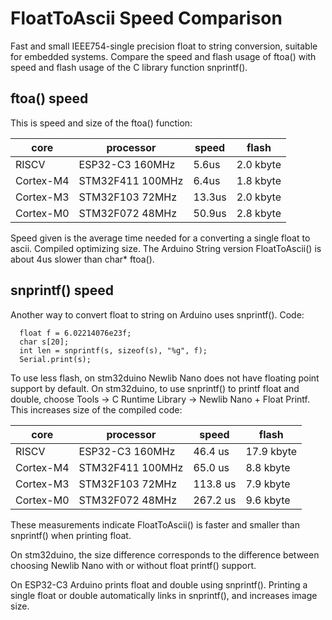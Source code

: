 # FloatToAscii Speed Comparison
Fast and small IEEE754-single precision float to string conversion, suitable for embedded systems. Compare the speed and flash usage of ftoa() with speed and flash usage of the C library function snprintf().

## ftoa() speed

This is speed and size of the ftoa() function:

|core      |processor        |speed  |flash     |
| -------- | --------------- | ----- | -------- |
|RISCV     |ESP32-C3 160MHz  |5.6us  |2.0 kbyte |
|Cortex-M4 |STM32F411 100MHz |6.4us  |1.8 kbyte |
|Cortex-M3 |STM32F103 72MHz  |13.3us |2.0 kbyte |
|Cortex-M0 |STM32F072 48MHz  |50.9us |2.8 kbyte |

Speed given is the average time needed for a converting a single float to ascii. Compiled optimizing size.
The Arduino String version FloatToAscii() is about 4us slower than char* ftoa().

## snprintf() speed

Another way to convert float to string on Arduino uses snprintf(). Code:

```
  float f = 6.02214076e23f;
  char s[20];
  int len = snprintf(s, sizeof(s), "%g", f);
  Serial.print(s);
```
To use less flash, on stm32duino Newlib Nano does not have floating point support by default. On stm32duino, to use snprintf() to printf float and double, choose Tools -> C Runtime Library -> Newlib Nano + Float Printf. This increases size of the compiled code:

|core      |processor        |speed    |flash      |
| -------- | --------------- | ------- | --------- |
|RISCV     |ESP32-C3 160MHz  |46.4 us  |17.9 kbyte |
|Cortex-M4 |STM32F411 100MHz |65.0 us  |8.8 kbyte  |
|Cortex-M3 |STM32F103 72MHz  |113.8 us |7.9 kbyte  |
|Cortex-M0 |STM32F072 48MHz  |267.2 us |9.6 kbyte  |

These measurements indicate FloatToAscii() is faster and smaller than snprintf() when printing float.

On stm32duino, the size difference corresponds to the difference between choosing Newlib Nano with or without float printf() support.

On ESP32-C3 Arduino prints float and double using snprintf(). Printing a single float or double automatically links in snprintf(), and increases image size.
